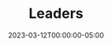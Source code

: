 ---
title: "Leaders"
date: 2023-03-12T00:00:00-05:00
icon: "ti-briefcase"
description: "Why Phising Keeps Happening"
type: "docs"
weight: 3
---